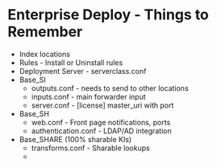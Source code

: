 # Enterprise Deploy - Things to Remember

* Index locations 
* Rules - Install or Uninstall rules
* Deployment Server - serverclass.conf
* Base_SI
  * outputs.conf - needs to send to other locations
  * inputs.conf - main forwarder input
  * server.conf - [license] master_uri with port
* Base_SH
  * web.conf - Front page notifications, ports
  * authentication.conf - LDAP/AD integration
* Base_SHARE  (100% sharable KIs)
  * transforms.conf - Sharable lookups
  * 









